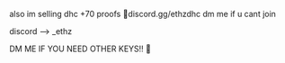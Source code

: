 also im selling dhc +70 proofs 🤑discord.gg/ethzdhc
dm me if u cant join 

discord —> _ethz

DM ME IF YOU NEED OTHER KEYS!! 👀
